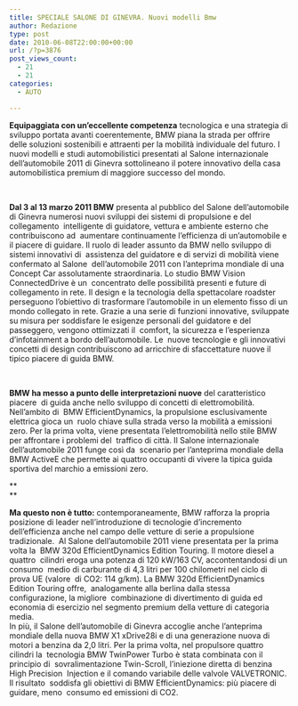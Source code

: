 ```yaml
---
title: SPECIALE SALONE DI GINEVRA. Nuovi modelli Bmw
author: Redazione
type: post
date: 2010-06-08T22:00:00+00:00
url: /?p=3876
post_views_count:
  - 21
  - 21
categories:
  - AUTO

---
```

**Equipaggiata con un&#8217;eccellente competenza** tecnologica e una strategia di sviluppo portata avanti coerentemente, BMW piana la strada per offrire delle soluzioni sostenibili e attraenti per la mobilit&agrave; individuale del futuro. I nuovi modelli e studi automobilistici presentati al Salone internazionale dell&#8217;automobile 2011 di Ginevra sottolineano il potere innovativo della casa automobilistica premium di maggiore successo del mondo.

&nbsp;

**Dal 3 al 13 marzo 2011 BMW** presenta al pubblico del Salone dell&#8217;automobile di Ginevra numerosi nuovi sviluppi dei sistemi di propulsione e del collegamento&nbsp; intelligente di guidatore, vettura e ambiente esterno che contribuiscono ad&nbsp; aumentare continuamente l&#8217;efficienza di un&#8217;automobile e il piacere di guidare. Il ruolo di leader assunto da BMW nello sviluppo di sistemi innovativi di&nbsp; assistenza del guidatore e di servizi di mobilit&agrave; viene confermato al Salone&nbsp; dell&#8217;automobile 2011 con l&#8217;anteprima mondiale di una Concept Car assolutamente straordinaria. Lo studio BMW Vision ConnectedDrive &egrave; un&nbsp; concentrato delle possibilit&agrave; presenti e future di collegamento in rete. Il design e la tecnologia della spettacolare roadster perseguono l&#8217;obiettivo di trasformare l&#8217;automobile in un elemento fisso di un mondo collegato in rete. Grazie a una serie di funzioni innovative, sviluppate su misura per soddisfare le esigenze personali del guidatore e del passeggero, vengono ottimizzati il&nbsp; comfort, la sicurezza e l&#8217;esperienza d&#8217;infotainment a bordo dell&#8217;automobile. Le&nbsp; nuove tecnologie e gli innovativi concetti di design contribuiscono ad arricchire di sfaccettature nuove il tipico piacere di guida BMW.

&nbsp;

**BMW ha messo a punto delle interpretazioni nuove** del caratteristico piacere&nbsp; di guida anche nello sviluppo di concetti di elettromobilit&agrave;. Nell&#8217;ambito di&nbsp; BMW EfficientDynamics, la propulsione esclusivamente elettrica gioca un&nbsp; ruolo chiave sulla strada verso la mobilit&agrave; a emissioni zero. Per la prima volta, viene presentata l&#8217;elettromobilit&agrave; nello stile BMW per affrontare i problemi del&nbsp; traffico di citt&agrave;. Il Salone internazionale dell&#8217;automobile 2011 funge cos&igrave; da&nbsp; scenario per l&#8217;anteprima mondiale della BMW ActiveE che permette ai quattro occupanti di vivere la tipica guida sportiva del marchio a emissioni zero.&nbsp;&nbsp;

**  
** 

**Ma questo non &egrave; tutto:** contemporaneamente, BMW rafforza la propria&nbsp; posizione di leader nell&#8217;introduzione di tecnologie d&#8217;incremento dell&#8217;efficienza anche nel campo delle vetture di serie a propulsione tradizionale.&nbsp; Al Salone dell&#8217;automobile 2011 viene presentata per la prima volta la&nbsp; BMW 320d EfficientDynamics Edition Touring. Il motore diesel a quattro&nbsp; cilindri eroga una potenza di 120 kW/163 CV, accontentandosi di un consumo&nbsp; medio di carburante di 4,3 litri per 100 chilometri nel ciclo di prova UE (valore&nbsp; di CO2: 114 g/km). La BMW 320d EfficientDynamics Edition Touring offre,&nbsp; analogamente alla berlina dalla stessa configurazione, la migliore&nbsp; combinazione di divertimento di guida ed economia di esercizio nel segmento premium della vetture di categoria media.  
In pi&ugrave;, il Salone dell&#8217;automobile di Ginevra accoglie anche l&#8217;anteprima&nbsp; mondiale della nuova BMW X1 xDrive28i e di una generazione nuova di&nbsp; motori a benzina da 2,0 litri. Per la prima volta, nel propulsore quattro cilindri la&nbsp; tecnologia BMW TwinPower Turbo &egrave; stata combinata con il principio di&nbsp; sovralimentazione Twin&#45;Scroll, l&#8217;iniezione diretta di benzina High Precision&nbsp; Injection e il comando variabile delle valvole VALVETRONIC. Il risultato&nbsp; soddisfa gli obiettivi di BMW EfficientDynamics: pi&ugrave; piacere di guidare, meno&nbsp; consumo ed emissioni di CO2.